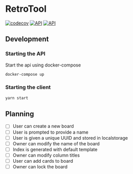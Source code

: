 # RetroTool

[![codecov](https://codecov.io/gh/ajoelp/retro-tool/branch/main/graph/badge.svg?token=XSUW0861R1)](https://codecov.io/gh/ajoelp/retro-tool)
[![API](https://github.com/ajoelp/retro-tool/actions/workflows/api.yml/badge.svg?branch=main)](https://github.com/ajoelp/retro-tool/actions/workflows/api.yml)
[![API](https://github.com/ajoelp/retro-tool/actions/workflows/client.yml/badge.svg?branch=main)](https://github.com/ajoelp/retro-tool/actions/workflows/client.yml)

## Development

### Starting the API

Start the api using docker-compose

```bash
docker-compose up
```

### Starting the client

```bash
yarn start
```

## Planning

- [ ] User can create a new board
- [ ] User is prompted to provide a name
- [ ] User is given a unique UUID and stored in localstorage
- [ ] Owner can modify the name of the board
- [ ] Index is generated with default template
- [ ] Owner can modify column titles
- [ ] User can add cards to board
- [ ] Owner can lock the board
